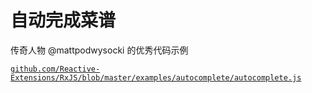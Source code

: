 # 自动完成菜谱

传奇人物 @mattpodwysocki 的优秀代码示例

[`github.com/Reactive-Extensions/RxJS/blob/master/examples/autocomplete/autocomplete.js`](https://github.com/Reactive-Extensions/RxJS/blob/master/examples/autocomplete/autocomplete.js)
